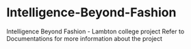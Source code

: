 # Intelligence-Beyond-Fashion
Intelligence Beyond Fashion - Lambton college project
Refer to Documentations for more information about the project
